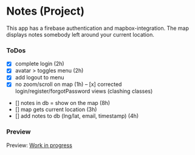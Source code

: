 # Notes (Project)

This app has a firebase authentication and mapbox-integration.
The map displays notes somebody left around your current location.

### ToDos

- [x] complete login (2h)
- [x] avatar > toggles menu (2h)
- [x] add logout to menu
- [x] no zoom/scroll on map (1h)
      – [x] corrected login/register/forgotPassword views (clashing classes)
- [] notes in db = show on the map (8h)
- [] map gets current location (3h)
- [] add notes to db (lng/lat, email, timestamp) (4h)

### Preview

Preview: [Work in progress](http://localhost:3000)
